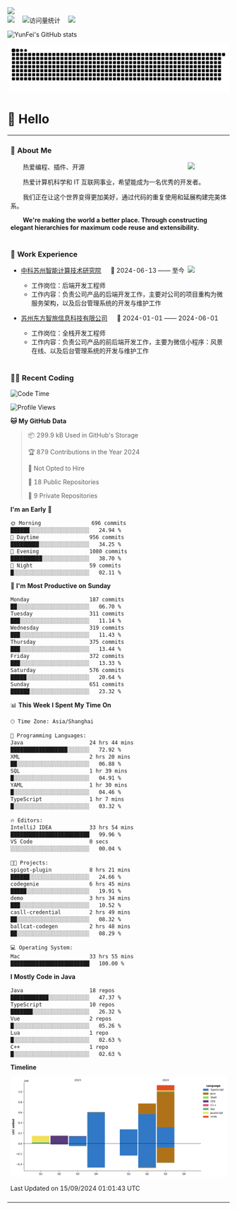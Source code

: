   <!-- dynamic typing effect 动态打字效果 -->
  <div>
    <a href="http://yunfei.plus">
      <img src="https://readme-typing-svg.demolab.com?font=Fira+Code&pause=1000&width=435&lines=console.log(%22Hello%2C%20World%22);祝您今天愉快!&center=true&size=27" />
    </a>
  </div>

  <div>
    <a href="http://yunfei.plus/"><img src="https://img.shields.io/badge/Website-博客-8c36db" /></a>&emsp;
    <!-- visitor -->
    <img src="https://komarev.com/ghpvc/?username=yunfeidog&label=Views&color=orange&style=flat" alt="访问量统计" />&emsp;
    <!-- wakatime -->    
    <a href="https://wakatime.com/@yunfeidog"><img src="https://wakatime.com/badge/user/42d0678c-368b-448b-9a77-5d21c5b55352.svg" /></a>
  </div>

![YunFei's GitHub stats](https://github-readme-stats.vercel.app/api?username=yunfeidog)

![snake](./dist/github-contribution-grid-snake.svg)

#  🙋 Hello

<table>


<tr><td>

### 🤺 About Me

<img align="right" width="88" src="https://cdn.jsdelivr.net/gh/yunfeidog/yunfeidog/assets/images/jobs.png" />

<p>&emsp;&emsp;热爱编程、插件、开源</p>
<p>&emsp;&emsp;热爱计算机科学和 IT 互联网事业，希望能成为一名优秀的开发者。</p>
<p>&emsp;&emsp;我们正在让这个世界变得更加美好，通过代码的重复使用和延展构建完美体系。</p>
<p>&emsp;&emsp;<strong>We're making the world a better place. Through constructing elegant hierarchies for maximum code reuse and extensibility.</strong></p>

</td></tr> 

<tr><td>

### 🏢 Work Experience

<img align="right" width="88" src="https://cdn.jsdelivr.net/gh/yunfeidog/yunfeidog/assets/images/yuanze.png" />

- [中科苏州智能计算技术研究院](http://iict.ac.cn/sy) &emsp; 📌 2024-06-13 —— 至今

  - 工作岗位：后端开发工程师
  - 工作内容：负责公司产品的后端开发工作，主要对公司的项目重构为微服务架构，以及后台管理系统的开发与维护工作

- [苏州东方智旅信息科技有限公司](http://www.leyoobao.com/) &emsp; 📌 2024-01-01 —— 2024-06-01

    - 工作岗位：全栈开发工程师
    - 工作内容：负责公司产品的前后端开发工作，主要为微信小程序：风景在线、以及后台管理系统的开发与维护工作


</td></tr>

<tr><td>

### 👩‍💻 Recent Coding
<!--START_SECTION:waka-->
![Code Time](http://img.shields.io/badge/Code%20Time-1%2C748%20hrs%2045%20mins-blue)

![Profile Views](http://img.shields.io/badge/Profile%20Views-2-blue)

**🐱 My GitHub Data** 

> 📦 299.9 kB Used in GitHub's Storage 
 > 
> 🏆 879 Contributions in the Year 2024
 > 
> 🚫 Not Opted to Hire
 > 
> 📜 18 Public Repositories 
 > 
> 🔑 9 Private Repositories 
 > 
**I'm an Early 🐤** 

```text
🌞 Morning                696 commits         ██████░░░░░░░░░░░░░░░░░░░   24.94 % 
🌆 Daytime                956 commits         █████████░░░░░░░░░░░░░░░░   34.25 % 
🌃 Evening                1080 commits        ██████████░░░░░░░░░░░░░░░   38.70 % 
🌙 Night                  59 commits          █░░░░░░░░░░░░░░░░░░░░░░░░   02.11 % 
```
📅 **I'm Most Productive on Sunday** 

```text
Monday                   187 commits         ██░░░░░░░░░░░░░░░░░░░░░░░   06.70 % 
Tuesday                  311 commits         ███░░░░░░░░░░░░░░░░░░░░░░   11.14 % 
Wednesday                319 commits         ███░░░░░░░░░░░░░░░░░░░░░░   11.43 % 
Thursday                 375 commits         ███░░░░░░░░░░░░░░░░░░░░░░   13.44 % 
Friday                   372 commits         ███░░░░░░░░░░░░░░░░░░░░░░   13.33 % 
Saturday                 576 commits         █████░░░░░░░░░░░░░░░░░░░░   20.64 % 
Sunday                   651 commits         ██████░░░░░░░░░░░░░░░░░░░   23.32 % 
```


📊 **This Week I Spent My Time On** 

```text
🕑︎ Time Zone: Asia/Shanghai

💬 Programming Languages: 
Java                     24 hrs 44 mins      ██████████████████░░░░░░░   72.92 % 
XML                      2 hrs 20 mins       ██░░░░░░░░░░░░░░░░░░░░░░░   06.88 % 
SQL                      1 hr 39 mins        █░░░░░░░░░░░░░░░░░░░░░░░░   04.91 % 
YAML                     1 hr 30 mins        █░░░░░░░░░░░░░░░░░░░░░░░░   04.46 % 
TypeScript               1 hr 7 mins         █░░░░░░░░░░░░░░░░░░░░░░░░   03.32 % 

🔥 Editors: 
IntelliJ IDEA            33 hrs 54 mins      █████████████████████████   99.96 % 
VS Code                  0 secs              ░░░░░░░░░░░░░░░░░░░░░░░░░   00.04 % 

🐱‍💻 Projects: 
spigot-plugin            8 hrs 21 mins       ██████░░░░░░░░░░░░░░░░░░░   24.66 % 
codegenie                6 hrs 45 mins       █████░░░░░░░░░░░░░░░░░░░░   19.91 % 
demo                     3 hrs 34 mins       ███░░░░░░░░░░░░░░░░░░░░░░   10.52 % 
casll-credential         2 hrs 49 mins       ██░░░░░░░░░░░░░░░░░░░░░░░   08.32 % 
ballcat-codegen          2 hrs 48 mins       ██░░░░░░░░░░░░░░░░░░░░░░░   08.29 % 

💻 Operating System: 
Mac                      33 hrs 55 mins      █████████████████████████   100.00 % 
```

**I Mostly Code in Java** 

```text
Java                     18 repos            ████████████░░░░░░░░░░░░░   47.37 % 
TypeScript               10 repos            ███████░░░░░░░░░░░░░░░░░░   26.32 % 
Vue                      2 repos             █░░░░░░░░░░░░░░░░░░░░░░░░   05.26 % 
Lua                      1 repo              █░░░░░░░░░░░░░░░░░░░░░░░░   02.63 % 
C++                      1 repo              █░░░░░░░░░░░░░░░░░░░░░░░░   02.63 % 
```



**Timeline**

![Lines of Code chart](https://raw.githubusercontent.com/yunfeidog/yunfeidog/main/assets/bar_graph.png)


 Last Updated on 15/09/2024 01:01:43 UTC
<!--END_SECTION:waka-->

</td></tr>




<tr><td>

